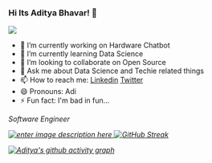 ### Hi Its Aditya Bhavar! 👋
![](https://visitor-badge.glitch.me/badge?page_id=adityabhavar.adityabhavar)
- 🔭 I’m currently working on Hardware Chatbot
- 🌱 I’m currently learning Data Science
- 👯 I’m looking to collaborate on Open Source
- 💬 Ask me about Data Science and Techie related things
- 📫 How to reach me: [Linkedin](https://www.linkedin.com/in/adityabhavar/) [Twitter](https://twitter.com/adibhavar)
- 😄 Pronouns: Adi
- ⚡ Fun fact: I'm bad in fun...

<p><em>Software Engineer <a href="">
  
![enter image description here](https://github-readme-stats.vercel.app/api?username=adityabhavar&&show_icons=true&title_color=ffffff&icon_color=bb2acf&text_color=daf7dc&bg_color=151515)
[![GitHub Streak](https://github-readme-streak-stats.herokuapp.com/?user=adityabhavar&theme=dark)](https://git.io/streak-stats)

[![Aditya's github activity graph](https://activity-graph.herokuapp.com/graph?username=adityabhavar&theme=dracula)](https://github.com/adityabhavar/github-readme-activity-graph)
 

  
  
 
 
 
 
